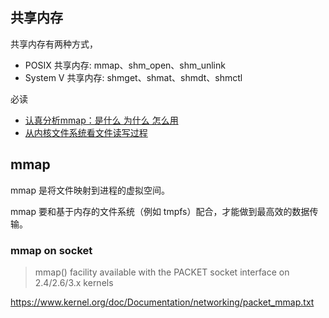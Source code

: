 ## 共享内存

共享内存有两种方式，

- POSIX 共享内存: mmap、shm_open、shm_unlink
- System V 共享内存: shmget、shmat、shmdt、shmctl

必读

- [认真分析mmap：是什么 为什么 怎么用](https://www.cnblogs.com/huxiao-tee/p/4660352.html)
- [从内核文件系统看文件读写过程](https://www.cnblogs.com/huxiao-tee/p/4657851.html)

## mmap

mmap 是将文件映射到进程的虚拟空间。

mmap 要和基于内存的文件系统（例如 tmpfs）配合，才能做到最高效的数据传输。

### mmap on socket

> mmap() facility available with the PACKET socket interface on 2.4/2.6/3.x kernels

https://www.kernel.org/doc/Documentation/networking/packet_mmap.txt
